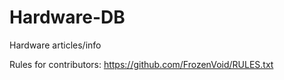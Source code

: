 # Hardware-DB
Hardware articles/info

Rules for contributors: https://github.com/FrozenVoid/RULES.txt
